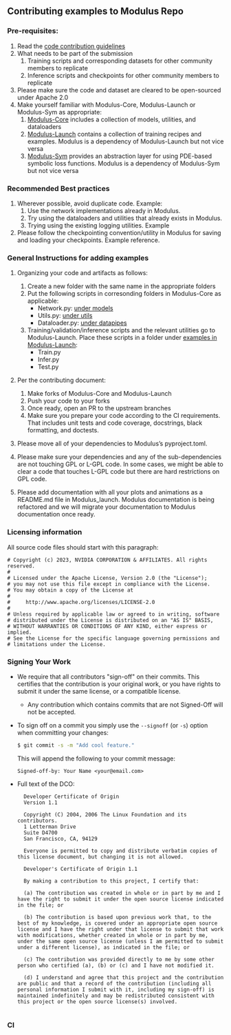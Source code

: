 ## Contributing examples to Modulus Repo

### Pre-requisites:
1. Read the [code contribution guidelines](https://github.com/NVIDIA/modulus/blob/main/CONTRIBUTING.md)
2. What needs to be part of the submission
    1. Training scripts and corresponding datasets for other community members to replicate
    2. Inference scripts and checkpoints for other community members to replicate
3. Please make sure the code and dataset are cleared to be open-sourced under Apache 2.0
4. Make yourself familiar with Modulus-Core, Modulus-Launch or Modulus-Sym as appropriate:
    1. [Modulus-Core](https://github.com/NVIDIA/modulus) includes a collection of models, utilities, and dataloaders
    2. [Modulus-Launch](https://github.com/NVIDIA/modulus-launch) contains a collection of training recipes and examples. Modulus is a dependency of Modulus-Launch but not vice versa 
    3. [Modulus-Sym](https://github.com/NVIDIA/modulus-sym) provides an abstraction layer for using PDE-based symbolic loss functions.  Modulus is a dependency of Modulus-Sym but not vice versa


### Recommended Best practices 
1. Wherever possible, avoid  duplicate code. Example: 
    1. Use the network implementations already in Modulus.
    2. Try using the dataloaders and utilities that already exists in Modulus.
    3. Trying using the existing logging utilities. Example
2. Please follow the checkpointing convention/utility in Modulus for saving and loading your checkpoints. Example reference. 

### General Instructions for adding examples
1. Organizing your code and artifacts as follows:
    1. Create a new folder with the same name in the appropriate folders
    2. Put the following scripts in corresonding folders in Modulus-Core as applicable:
        - Network.py: [under models](https://github.com/NVIDIA/modulus/tree/main/modulus/models)
        - Utils.py: [under utils](https://github.com/NVIDIA/modulus/tree/main/modulus/utils)
        - Dataloader.py: [under datapipes](https://github.com/NVIDIA/modulus/tree/main/modulus/datapipes)
    3. Training/validation/inference scripts and the relevant utilities go to Modulus-Launch. Place these scripts in a folder under [examples in Modulus-Launch](https://github.com/NVIDIA/modulus-launch/tree/main/examples):
        - Train.py
        - Infer.py
        - Test.py

2. Per the contributing document: 
    1. Make forks of Modulus-Core and Modulus-Launch
    2. Push your code to your forks
    3. Once ready, open an PR to the upstream branches
    4. Make sure you prepare your code according to the CI requirements. That includes unit tests and code coverage, docstrings, black formatting, and doctests.

3. Please move all of your dependencies to Modulus’s pyproject.toml.

4. Please make sure your dependencies and any of the sub-dependencies are not touching GPL or L-GPL code. In some cases, we might be able to clear a code that touches L-GPL code but there are hard restrictions on GPL code.

5. Please add documentation with all your plots and animations as a README.md file in Modulus_launch. Modulus documentation is being refactored and we will migrate your documentation to Modulus documentation once ready.

### Licensing information
All source code files should start with this paragraph:
```
# Copyright (c) 2023, NVIDIA CORPORATION & AFFILIATES. All rights reserved.
#
# Licensed under the Apache License, Version 2.0 (the "License");
# you may not use this file except in compliance with the License.
# You may obtain a copy of the License at
#
#     http://www.apache.org/licenses/LICENSE-2.0
#
# Unless required by applicable law or agreed to in writing, software
# distributed under the License is distributed on an "AS IS" BASIS,
# WITHOUT WARRANTIES OR CONDITIONS OF ANY KIND, either express or implied.
# See the License for the specific language governing permissions and
# limitations under the License.
```
### Signing Your Work

* We require that all contributors "sign-off" on their commits. This certifies that the contribution is your original work, or you have rights to submit it under the same license, or a compatible license.

  * Any contribution which contains commits that are not Signed-Off will not be accepted.

* To sign off on a commit you simply use the `--signoff` (or `-s`) option when committing your changes:
  ```bash
  $ git commit -s -m "Add cool feature."
  ```
  This will append the following to your commit message:
  ```
  Signed-off-by: Your Name <your@email.com>
  ```

* Full text of the DCO:

  ```
    Developer Certificate of Origin
    Version 1.1
    
    Copyright (C) 2004, 2006 The Linux Foundation and its contributors.
    1 Letterman Drive
    Suite D4700
    San Francisco, CA, 94129
    
    Everyone is permitted to copy and distribute verbatim copies of this license document, but changing it is not allowed.
  ```

  ```
    Developer's Certificate of Origin 1.1
    
    By making a contribution to this project, I certify that:
    
    (a) The contribution was created in whole or in part by me and I have the right to submit it under the open source license indicated in the file; or
    
    (b) The contribution is based upon previous work that, to the best of my knowledge, is covered under an appropriate open source license and I have the right under that license to submit that work with modifications, whether created in whole or in part by me, under the same open source license (unless I am permitted to submit under a different license), as indicated in the file; or
    
    (c) The contribution was provided directly to me by some other person who certified (a), (b) or (c) and I have not modified it.
    
    (d) I understand and agree that this project and the contribution are public and that a record of the contribution (including all personal information I submit with it, including my sign-off) is maintained indefinitely and may be redistributed consistent with this project or the open source license(s) involved.
    
### CI
